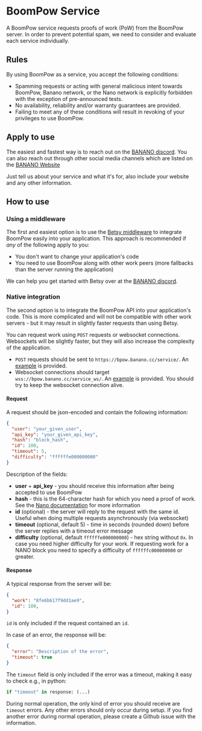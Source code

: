 # BoomPow Service

A BoomPow service requests proofs of work (PoW) from the BoomPow server. In order to prevent potential spam, we need to consider and evaluate each service individually.

## Rules

By using BoomPow as a service, you accept the following conditions:

- Spamming requests or acting with general malicious intent towards BoomPow, Banano network, or the Nano network is explicitly forbidden with the exception of pre-announced tests.
- No availability, reliability and/or warranty guarantees are provided.
- Failing to meet any of these conditions will result in revoking of your privileges to use BoomPow.

## Apply to use

The easiest and fastest way is to reach out on the [BANANO discord](https://chat.banano.cc). You can also reach out through other social media channels which are listed on the [BANANO Website](https://banano.cc/)

Just tell us about your service and what it's for, also include your website and any other information.

## How to use

### Using a middleware

The first and easiest option is to use the [Betsy middleware](https://github.com/bbedward/betsy-middleware) to integrate BoomPow easily into your application. This approach is recommended if *any* of the following apply to you:
- You don't want to change your application's code
- You need to use BoomPow along with other work peers (more fallbacks than the server running the application)

We can help you get started with Betsy over at the [BANANO discord](https://chat.banano.cc).

### Native integration

The second option is to integrate the BoomPow API into your application's code. This is more complicated and will not be compatible with other work servers - but it may result in slightly faster requests than using Betsy.

You can request work using `POST` requests or websocket connections. Websockets will be slightly faster, but they will also increase the complexity of the application.

- `POST` requests should be sent to `https://bpow.banano.cc/service/`. An [example](random_hash_request.py) is provided.
- Websocket connections should target `wss://bpow.banano.cc/service_ws/`. An [example](websocket_test.py) is provided. You should try to keep the websocket connection alive.

#### Request

A request should be json-encoded and contain the following information:

```json
{
  "user": "your_given_user",
  "api_key": "your_given_api_key",
  "hash": "block_hash",
  "id": 100,
  "timeout": 5,
  "difficulty": "ffffffe000000000"
}
```

Description of the fields:

- **user** + **api_key** - you should receive this information after being accepted to use BoomPow
- **hash** - this is the 64-character hash for which you need a proof of work. See the [Nano documentation](https://docs.nano.org/commands/rpc-protocol/#work_generate) for more information
- **id** (optional) - the server will reply to the request with the same id. Useful when doing multiple requests asynchronously (via websocket)
- **timeout** (optional, default 5) - time in seconds (rounded down) before the server replies with a timeout error message
- **difficulty** (optional, default `ffffffe000000000`) - hex string without `0x`. In case you need higher difficulty for your work. If requesting work for a NANO block you need to specify a difficulty of `ffffffc000000000` or greater.

#### Response

A typical response from the server will be:

```json
{
  "work": "8fe6b617f9dd1ae9",
  "id": 100,
}
```

`id` is only included if the request contained an `id`.

In case of an error, the response will be:

```json
{
  "error": "Description of the error",
  "timeout": true
}
```

The `timeout` field is only included if the error was a timeout, making it easy to check e.g., in python:

```python
if "timeout" in response: (...)
```

During normal operation, the only kind of error you should receive are `timeout` errors. Any other errors should only occur during setup. If you find another error during normal operation, please create a Github issue with the information.
